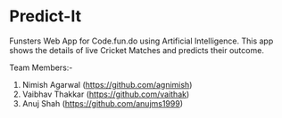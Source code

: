 # Predict-It
Funsters Web App for Code.fun.do using Artificial Intelligence. This app shows the details of live Cricket Matches and predicts their outcome.

Team Members:-
1. Nimish Agarwal (https://github.com/agnimish)
2. Vaibhav Thakkar (https://github.com/vaithak)
3. Anuj Shah (https://github.com/anujms1999)
